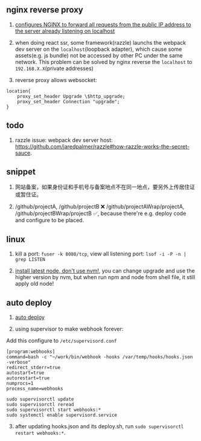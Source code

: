 ## nginx reverse proxy

1. [configures NGINX to forward all requests from the public IP address to the server already listening on localhost](https://www.linode.com/docs/web-servers/nginx/use-nginx-reverse-proxy/#basic-configuration-for-an-nginx-reverse-proxy)

2. when doing react ssr, some framework(razzle) launchs the webpack dev server on the `localhost`(loopback adapter), which cause some assets(e.g. js bundle) not be accessed by other PC under the same network. This problem can be solved by nginx reverse the `localhost` to `192.168.X.X`(private addresses)

3. reverse proxy allows websocket:

```
location{
    proxy_set_header Upgrade \$http_upgrade;
    proxy_set_header Connection "upgrade";
}
```

## todo

1. razzle issue: webpack dev server host: https://github.com/jaredpalmer/razzle#how-razzle-works-the-secret-sauce.

## snippet

1. 网站备案，如果身份证和手机号与备案地点不在同一地点，要另外上传居住证或暂住证。

2. /github/projectA, /github/projectB ❌ /github/projectAWrap/projectA, /github/projectBWrap/projectB ✅,
   because there're e.g. deploy code and configure to be placed.

## linux

1. kill a port: `fuser -k 8080/tcp`, view all listening port: `lsof -i -P -n | grep LISTEN`

2. [install latest node, don't use nvm!](https://tecadmin.net/install-latest-nodejs-and-npm-on-centos/), you can change upgrade and use the higher version by nvm, but when run npm and node from shell file, it still apply old node!

## auto deploy

1. [auto deploy](https://willbrowning.me/setting-up-automatic-deployment-and-builds-using-webhooks/)

2. using supervisor to make webhook forever:

Add this configure to `/etc/supervisord.conf`

```
[program:webhooks]
command=bash -c "~/work/bin/webhook -hooks /var/temp/hooks/hooks.json -verbose"
redirect_stderr=true
autostart=true
autorestart=true
numprocs=1
process_name=webhooks
```

```
sudo supervisorctl update
sudo supervisorctl reread
sudo supervisorctl start webhooks:*
sudo systemctl enable supervisord.service
```

3. after updating hooks.json and its deploy.sh, run `sudo supervisorctl restart webhooks:*`.
